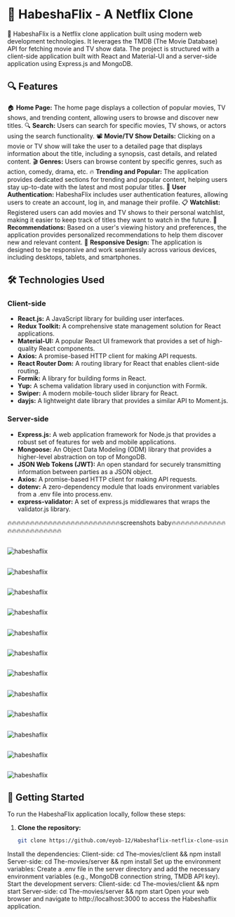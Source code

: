 # 🎥 HabeshaFlix - A Netflix Clone

🎥 HabeshaFlix is a Netflix clone application built using modern web development technologies. It leverages the TMDB (The Movie Database) API for fetching movie and TV show data. The project is structured with a client-side application built with React and Material-UI and a server-side application using Express.js and MongoDB.

## 🔍 Features

🏠 **Home Page:** The home page displays a collection of popular movies, TV shows, and trending content, allowing users to browse and discover new titles.
🔍 **Search:** Users can search for specific movies, TV shows, or actors using the search functionality.
📽️ **Movie/TV Show Details:** Clicking on a movie or TV show will take the user to a detailed page that displays information about the title, including a synopsis, cast details, and related content.
🎬 **Genres:** Users can browse content by specific genres, such as action, comedy, drama, etc.
🔥 **Trending and Popular:** The application provides dedicated sections for trending and popular content, helping users stay up-to-date with the latest and most popular titles.
🔑 **User Authentication:** HabeshaFlix includes user authentication features, allowing users to create an account, log in, and manage their profile.
📋 **Watchlist:** Registered users can add movies and TV shows to their personal watchlist, making it easier to keep track of titles they want to watch in the future.
🎯 **Recommendations:** Based on a user's viewing history and preferences, the application provides personalized recommendations to help them discover new and relevant content.
📱 **Responsive Design:** The application is designed to be responsive and work seamlessly across various devices, including desktops, tablets, and smartphones.

## 🛠️ Technologies Used

### Client-side

- **React.js:** A JavaScript library for building user interfaces.
- **Redux Toolkit:** A comprehensive state management solution for React applications.
- **Material-UI:** A popular React UI framework that provides a set of high-quality React components.
- **Axios:** A promise-based HTTP client for making API requests.
- **React Router Dom:** A routing library for React that enables client-side routing.
- **Formik:** A library for building forms in React.
- **Yup:** A schema validation library used in conjunction with Formik.
- **Swiper:** A modern mobile-touch slider library for React.
- **dayjs:** A lightweight date library that provides a similar API to Moment.js.

### Server-side

- **Express.js:** A web application framework for Node.js that provides a robust set of features for web and mobile applications.
- **Mongoose:** An Object Data Modeling (ODM) library that provides a higher-level abstraction on top of MongoDB.
- **JSON Web Tokens (JWT):** An open standard for securely transmitting information between parties as a JSON object.
- **Axios:** A promise-based HTTP client for making API requests.
- **dotenv:** A zero-dependency module that loads environment variables from a .env file into process.env.
- **express-validator:** A set of express.js middlewares that wraps the validator.js library.


🔥🔥🔥🔥🔥🔥🔥🔥🔥🔥🔥🔥🔥🔥🔥🔥🔥🔥🔥🔥🔥🔥🔥🔥🔥screenshots baby🔥🔥🔥🔥🔥🔥🔥🔥🔥🔥🔥🔥🔥🔥🔥🔥🔥🔥🔥🔥🔥🔥🔥🔥
##
![habeshaflix](Screenshot_215.png)
##
![habeshaflix](Screenshot_206.png)
##
![habeshaflix](Screenshot_207.png)
##
![habeshaflix](Screenshot_208.png)
##
![habeshaflix](Screenshot_217.png)
##
![habeshaflix](Screenshot_218.png)
##
![habeshaflix](Screenshot_209.png)
##
![habeshaflix](Screenshot_210.png)
##
![habeshaflix](Screenshot_211.png)
##
![habeshaflix](Screenshot_212.png)
##
![habeshaflix](Screenshot_213.png)
##
![habeshaflix](Screenshot_214.png)
## 🚀 Getting Started

To run the HabeshaFlix application locally, follow these steps:

1. **Clone the repository:**

   ```bash
   git clone https://github.com/eyob-12/Habeshaflix-netflix-clone-using-mern-stack.git

  Install the dependencies:
Client-side: cd The-movies/client && npm install
Server-side: cd The-movies/server && npm install
Set up the environment variables:
Create a .env file in the server directory and add the necessary environment variables (e.g., MongoDB connection string, TMDB API key).
Start the development servers:
Client-side: cd The-movies/client && npm start
Server-side: cd The-movies/server && npm start
Open your web browser and navigate to http://localhost:3000 to access the Habeshaflix application.




